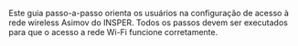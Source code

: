 Este guia passo-a-passo orienta os usuários na configuração de acesso à rede wireless Asimov do INSPER. Todos os passos devem ser executados para que o acesso a rede Wi-Fi funcione corretamente.

